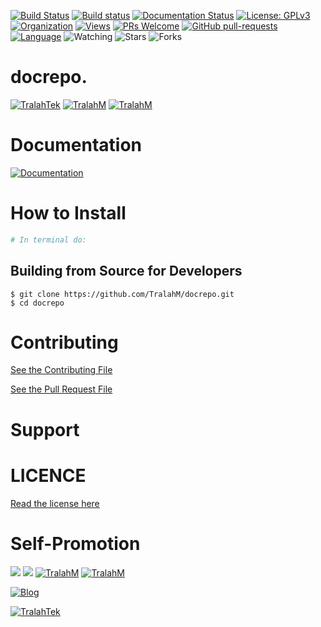 
[![Build Status](https://travis-ci.com/TralahM/docrepo.svg?branch=master)](https://travis-ci.com/TralahM/docrepo)
[![Build status](https://ci.appveyor.com/api/projects/status/yvvmq5hyf7hj743a/branch/master?svg=true)](https://ci.appveyor.com/project/TralahM/docrepo/branch/master)
[![Documentation Status](https://readthedocs.org/projects/docrepo/badge/?version=latest)](https://docrepo.readthedocs.io/en/latest/?badge=latest)
[![License: GPLv3](https://img.shields.io/badge/License-GPLV2-green.svg)](https://opensource.org/licenses/GPLV2)
[![Organization](https://img.shields.io/badge/Org-TralahTek-blue.svg)](https://github.com/TralahTek)
[![Views](http://hits.dwyl.io/TralahM/docrepo.svg)](http://dwyl.io/TralahM/docrepo)
[![PRs Welcome](https://img.shields.io/badge/PRs-Welcome-brightgreen.svg?style=flat-square)](https://github.com/TralahM/docrepo/pull/)
[![GitHub pull-requests](https://img.shields.io/badge/Issues-pr-red.svg?style=flat-square)](https://github.com/TralahM/docrepo/pull/)
[![Language](https://img.shields.io/badge/Language-Python-3572A5.svg)](https://github.com/TralahM)
<img title="Watching" src="https://img.shields.io/github/watchers/TralahM/docrepo?label=Watchers&color=blue&style=flat-square">
<img title="Stars" src="https://img.shields.io/github/stars/TralahM/docrepo?color=red&style=flat-square">
<img title="Forks" src="https://img.shields.io/github/forks/TralahM/docrepo?color=green&style=flat-square">

# docrepo.


[![TralahTek](https://img.shields.io/badge/Organization-TralahTek-black.svg?style=for-the-badge)](https://github.com/TralahTek)
[![TralahM](https://img.shields.io/badge/Engineer-TralahM-blue.svg?style=for-the-badge)](https://github.com/TralahM)
[![TralahM](https://img.shields.io/badge/Maintainer-TralahM-green.svg?style=for-the-badge)](https://github.com/TralahM)

# Documentation

[![Documentation](https://img.shields.io/badge/Docs-docrepo-blue.svg?style=for-the-badge)](https://github.com/TralahM/docrepo)

# How to Install
```bash
# In terminal do:
```

## Building from Source for Developers

```console
$ git clone https://github.com/TralahM/docrepo.git
$ cd docrepo
```

# Contributing
[See the Contributing File](CONTRIBUTING.rst)


[See the Pull Request File](PULL_REQUEST_TEMPLATE.md)


# Support

# LICENCE

[Read the license here](LICENSE)


# Self-Promotion

[![](https://img.shields.io/badge/Github-TralahM-green?style=for-the-badge&logo=github)](https://github.com/TralahM)
[![](https://img.shields.io/badge/Twitter-%40tralahtek-red?style=for-the-badge&logo=twitter)](https://twitter.com/TralahM)
[![TralahM](https://img.shields.io/badge/Kaggle-TralahM-purple.svg?style=for-the-badge)](https://kaggle.com/TralahM)
[![TralahM](https://img.shields.io/badge/LinkedIn-TralahM-red.svg?style=for-the-badge&logo=linkedin)](https://linkedin.com/in/TralahM)


[![Blog](https://img.shields.io/badge/Blog-tralahm.tralahtek.com-blue.svg?style=for-the-badge)](https://tralahm.tralahtek.com)

[![TralahTek](https://img.shields.io/badge/Organization-TralahTek-cyan.svg?style=for-the-badge)](https://org.tralahtek.com)


